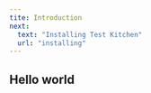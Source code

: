 ```yaml
---
tite: Introduction
next:
  text: "Installing Test Kitchen"
  url: "installing"
---
```


## Hello world